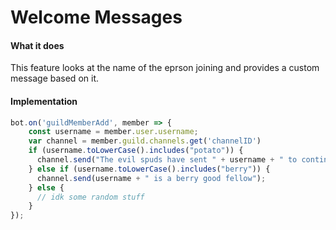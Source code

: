 # Welcome Messages

#### What it does
This feature looks at the name of the eprson joining and provides a custom message based on it.

#### Implementation

```javascript
bot.on('guildMemberAdd', member => {
    const username = member.user.username;
    var channel = member.guild.channels.get('channelID')
    if (username.toLowerCase().includes("potato")) {
      channel.send("The evil spuds have sent " + username + " to continue the Potato Invasion!");
    } else if (username.toLowerCase().includes("berry")) {
      channel.send(username + " is a berry good fellow");
    } else {
      // idk some random stuff
    }
});
```
